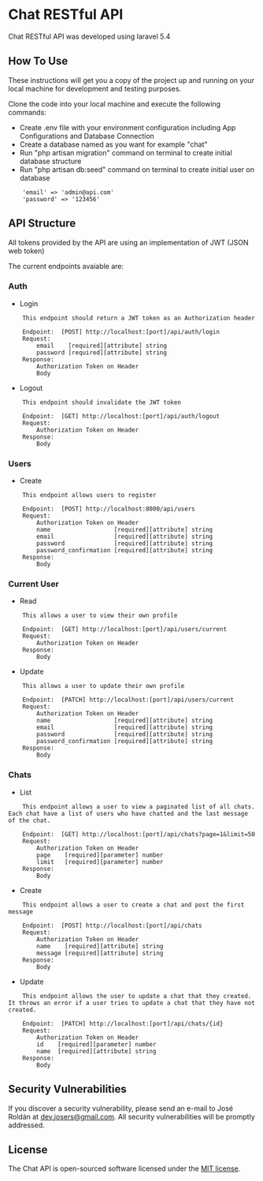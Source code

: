# Chat RESTful API

Chat RESTful API was developed using laravel 5.4

## How To Use

These instructions will get you a copy of the project up and running on your local machine for development and testing purposes.

Clone the code into your local machine and execute the following commands:

- Create .env file with your environment configuration including App Configurations and Database Connection
- Create a database named as you want for example "chat"
- Run "php artisan migration" command on terminal to create initial database structure
- Run "php artisan db:seed" command on terminal to create initial user on database
```
    'email' => 'admin@api.com'
    'password' => '123456'
```

## API Structure

All tokens provided by the API are using an implementation of JWT (JSON web token)

The current endpoints avaiable are:

### Auth

- Login
```
    This endpoint should return a JWT token as an Authorization header

    Endpoint:  [POST] http://localhost:[port]/api/auth/login
    Request:
        email    [required][attribute] string
        password [required][attribute] string
    Response:
        Authorization Token on Header
        Body

```

- Logout
```
    This endpoint should invalidate the JWT token

    Endpoint:  [GET] http://localhost:[port]/api/auth/logout    
    Request:
        Authorization Token on Header
    Response:       
        Body
```

### Users

- Create
```
    This endpoint allows users to register

    Endpoint:  [POST] http://localhost:8000/api/users
    Request:
        Authorization Token on Header
        name                  [required][attribute] string
        email                 [required][attribute] string
        password              [required][attribute] string
        password_confirmation [required][attribute] string
    Response:       
        Body    
```

### Current User

- Read
```
    This allows a user to view their own profile

    Endpoint:  [GET] http://localhost:[port]/api/users/current
    Request:
        Authorization Token on Header       
    Response:       
        Body

```

- Update
```
    This allows a user to update their own profile

    Endpoint:  [PATCH] http://localhost:[port]/api/users/current
    Request:
        Authorization Token on Header
        name                  [required][attribute] string
        email                 [required][attribute] string
        password              [required][attribute] string
        password_confirmation [required][attribute] string
    Response:       
        Body
```

### Chats

- List
```
    This endpoint allows a user to view a paginated list of all chats. Each chat have a list of users who have chatted and the last message of the chat.

    Endpoint:  [GET] http://localhost:[port]/api/chats?page=1&limit=50
    Request:
        Authorization Token on Header
        page    [required][parameter] number
        limit   [required][parameter] number
    Response:       
        Body

```

- Create
```
    This endpoint allows a user to create a chat and post the first message

    Endpoint:  [POST] http://localhost:[port]/api/chats
    Request:
        Authorization Token on Header
        name    [required][attribute] string
        message [required][attribute] string
    Response:       
        Body
```

- Update
```
    This endpoint allows the user to update a chat that they created. It throws an error if a user tries to update a chat that they have not created.

    Endpoint:  [PATCH] http://localhost:[port]/api/chats/{id}
    Request:
        Authorization Token on Header
        id    [required][parameter] number
        name  [required][attribute] string
    Response:       
        Body

```

## Security Vulnerabilities

If you discover a security vulnerability, please send an e-mail to José Roldán at dev.josers@gmail.com. All security vulnerabilities will be promptly addressed.

## License

The Chat API is open-sourced software licensed under the [MIT license](http://opensource.org/licenses/MIT).
